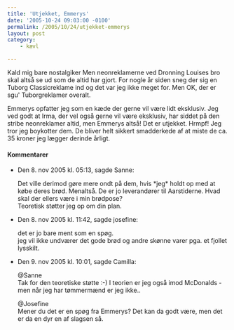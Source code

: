 ```yaml
---
title: 'Utjekket, Emmerys'
date: '2005-10-24 09:03:00 -0100'
permalink: /2005/10/24/utjekket-emmerys
layout: post
category:
    - kævl

---
```

Kald mig bare nostalgiker Men neonreklamerne ved Dronning Louises bro skal altså se ud som de altid har gjort. For nogle år siden sneg der sig en Tuborg Classicreklame ind og det var jeg ikke meget for. Men OK, der er sgu' Tuborgreklamer overalt.

 Emmerys opfatter jeg som en kæde der gerne vil være lidt eksklusiv. Jeg ved godt at Irma, der vel også gerne vil være eksklusiv, har siddet på den stribe neonreklamer altid, men Emmerys altså! Det er utjekket. Hrmpf! Jeg tror jeg boykotter dem. De bliver helt sikkert smadderkede af at miste de ca. 35 kroner jeg lægger derinde årligt.
<div class="vintage-comments">
<h4>Kommentarer </h4>
<ul class="vintage-comments-list"><li>
<p class="comment-meta">Den <time datetime="2005-11-08T17:13:25+01:00">8. nov 2005 kl.  05:13</time>, sagde Sanne:</p>
<p>Det ville derimod gøre mere ondt på dem, hvis *jeg* holdt op med at købe deres brød. Menaltså. De er jo leverandører til Aarstiderne. Hvad skal der ellers være i min brødpose?<br />
Teoretisk støtter jeg op om din plan.</p>
</li>

<li>
<p class="comment-meta">Den <time datetime="2005-11-08T23:42:51+01:00">8. nov 2005 kl.  11:42</time>, sagde josefine:</p>
<p>det er jo bare ment som en spøg.<br />
jeg vil ikke undværer det gode brød og andre skønne varer pga. et fjollet lysskilt.</p>
</li>

<li>
<p class="comment-meta">Den <time datetime="2005-11-09T10:01:48+01:00">9. nov 2005 kl.  10:01</time>, sagde Camilla:</p>
<p>@Sanne<br />
 Tak for den teoretiske støtte :-) I teorien er  jeg også imod McDonalds - men når jeg har tømmermænd er jeg ikke..</p>
<p>@Josefine<br />
 Mener du det er en spøg fra Emmerys? Det kan da godt være, men det er da en dyr en af slagsen så.</p>
</li>
</ul>
</div>
